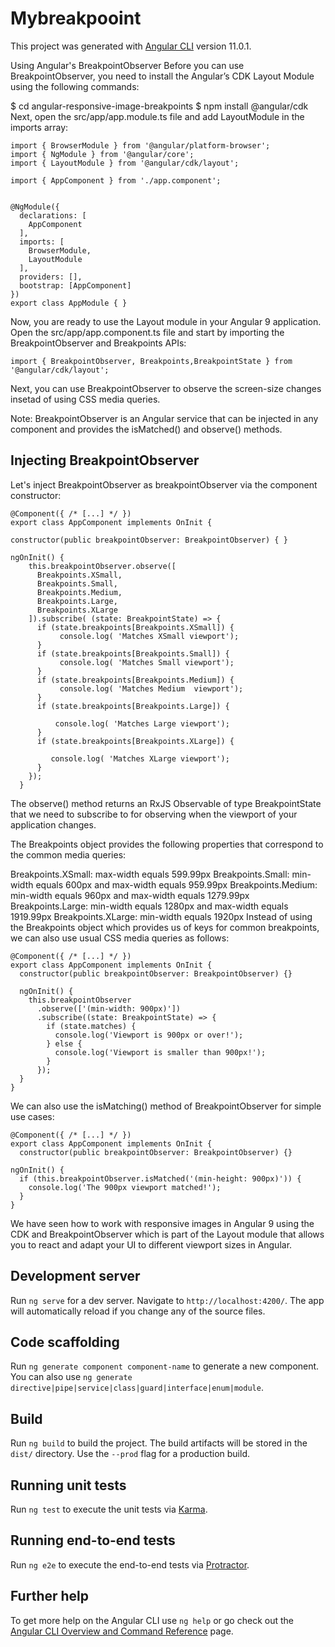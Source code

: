 # Mybreakpooint

This project was generated with [Angular CLI](https://github.com/angular/angular-cli) version 11.0.1.

Using Angular's BreakpointObserver
Before you can use BreakpointObserver, you need to install the Angular’s CDK Layout Module using the following commands:

$ cd angular-responsive-image-breakpoints
$ npm install @angular/cdk
Next, open the src/app/app.module.ts file and add LayoutModule in the imports array:
```
import { BrowserModule } from '@angular/platform-browser';
import { NgModule } from '@angular/core';
import { LayoutModule } from '@angular/cdk/layout';

import { AppComponent } from './app.component';


@NgModule({
  declarations: [
    AppComponent
  ],
  imports: [
    BrowserModule,
    LayoutModule
  ],
  providers: [],
  bootstrap: [AppComponent]
})
export class AppModule { }
```
Now, you are ready to use the Layout module in your Angular 9 application. Open the src/app/app.component.ts file and start by importing the BreakpointObserver and Breakpoints APIs:
```
import { BreakpointObserver, Breakpoints,BreakpointState } from '@angular/cdk/layout';
```
Next, you can use BreakpointObserver to observe the screen-size changes insetad of using CSS media queries.

Note: BreakpointObserver is an Angular service that can be injected in any component and provides the isMatched() and observe() methods.

## Injecting BreakpointObserver
Let's inject BreakpointObserver as breakpointObserver via the component constructor:
```
@Component({ /* [...] */ })
export class AppComponent implements OnInit {

constructor(public breakpointObserver: BreakpointObserver) { }

ngOnInit() {
    this.breakpointObserver.observe([
      Breakpoints.XSmall,
      Breakpoints.Small,
      Breakpoints.Medium,
      Breakpoints.Large,
      Breakpoints.XLarge
    ]).subscribe( (state: BreakpointState) => {
      if (state.breakpoints[Breakpoints.XSmall]) {
           console.log( 'Matches XSmall viewport');
      }
      if (state.breakpoints[Breakpoints.Small]) {
           console.log( 'Matches Small viewport');
      }
      if (state.breakpoints[Breakpoints.Medium]) {
           console.log( 'Matches Medium  viewport');
      }
      if (state.breakpoints[Breakpoints.Large]) {

          console.log( 'Matches Large viewport');
      }
      if (state.breakpoints[Breakpoints.XLarge]) {

         console.log( 'Matches XLarge viewport');   
      }
    });
  }
  ```
The observe() method returns an RxJS Observable of type BreakpointState that we need to subscribe to for observing when the viewport of your application changes.

The Breakpoints object provides the following properties that correspond to the common media queries:

Breakpoints.XSmall: max-width equals 599.99px
Breakpoints.Small: min-width equals 600px and max-width equals 959.99px
Breakpoints.Medium: min-width equals 960px and max-width equals 1279.99px
Breakpoints.Large: min-width equals 1280px and max-width equals 1919.99px
Breakpoints.XLarge: min-width equals 1920px
Instead of using the Breakpoints object which provides us of keys for common breakpoints, we can also use usual CSS media queries as follows:
```
@Component({ /* [...] */ })
export class AppComponent implements OnInit {
  constructor(public breakpointObserver: BreakpointObserver) {}

  ngOnInit() {
    this.breakpointObserver
      .observe(['(min-width: 900px)'])
      .subscribe((state: BreakpointState) => {
        if (state.matches) {
          console.log('Viewport is 900px or over!');
        } else {
          console.log('Viewport is smaller than 900px!');
        }
      });
  }
}
```
We can also use the isMatching() method of BreakpointObserver for simple use cases:
```
@Component({ /* [...] */ })
export class AppComponent implements OnInit {
  constructor(public breakpointObserver: BreakpointObserver) {}

ngOnInit() {
  if (this.breakpointObserver.isMatched('(min-height: 900px)')) {
    console.log('The 900px viewport matched!');
  }
}
```
We have seen how to work with responsive images in Angular 9 using the CDK and BreakpointObserver which is part of the Layout module that allows you to react and adapt your UI to different viewport sizes in Angular.
## Development server

Run `ng serve` for a dev server. Navigate to `http://localhost:4200/`. The app will automatically reload if you change any of the source files.

## Code scaffolding

Run `ng generate component component-name` to generate a new component. You can also use `ng generate directive|pipe|service|class|guard|interface|enum|module`.

## Build

Run `ng build` to build the project. The build artifacts will be stored in the `dist/` directory. Use the `--prod` flag for a production build.

## Running unit tests

Run `ng test` to execute the unit tests via [Karma](https://karma-runner.github.io).

## Running end-to-end tests

Run `ng e2e` to execute the end-to-end tests via [Protractor](http://www.protractortest.org/).

## Further help

To get more help on the Angular CLI use `ng help` or go check out the [Angular CLI Overview and Command Reference](https://angular.io/cli) page.
